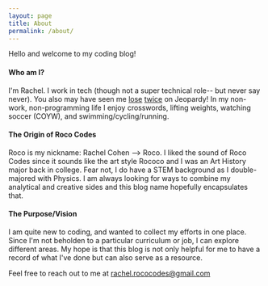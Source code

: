 ```yaml
---
layout: page
title: About
permalink: /about/
---
```


Hello and welcome to my coding blog!

#### Who am I?
I'm Rachel. I work in tech (though not a super technical role-- but never say never). You also may have seen me [lose](https://j-archive.com/showplayer.php?player_id=15122) [twice](https://j-archive.com/showplayer.php?player_id=17229) on Jeopardy! In my non-work, non-programming life I enjoy crosswords, lifting weights, watching soccer (COYW), and swimming/cycling/running.

#### The Origin of Roco Codes
Roco is my nickname: Rachel Cohen --> Roco. I liked the sound of Roco Codes since it sounds like the art style Rococo and I was an Art History major back in college. Fear not, I do have a STEM background as I double-majored with Physics. I am always looking for ways to combine my analytical and creative sides and this blog name hopefully encapsulates that.

#### The Purpose/Vision
I am quite new to coding, and wanted to collect my efforts in one place. Since I'm not beholden to a particular curriculum or job, I can explore different areas. My hope is that this blog is not only helpful for me to have a record of what I've done but can also serve as a resource. 

Feel free to reach out to me at <rachel.rococodes@gmail.com>
